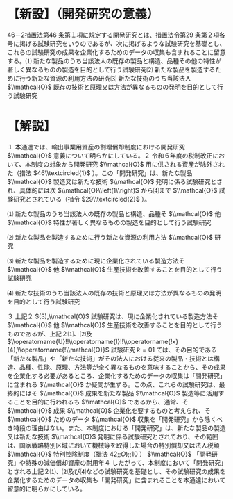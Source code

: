 # 【新設】（開発研究の意義）

46－2措置法第46 条第１項に規定する開発研究とは、措置法令第29 条第２項各号に掲げる試験研究をいうのであるが、次に掲げるような試験研究を基礎とし、これらの試験研究の成果を企業化するためのデータの収集も含まれることに留意する。⑴ 新たな製品のうち当該法人の既存の製品と構造、品種その他の特性が著しく異なるものの製造を目的として行う試験研究⑵ 新たな製品を製造するために行う新たな資源の利用方法の研究⑶ 新たな技術のうち当該法人 $\\mathcal{O}$ 既存の技術と原理又は方法が異なるものの発明を目的として行う試験研究

# 【解説】

１ 本通達では、輸出事業用資産の割増償却制度における開発研究 $\\mathcal{O}$ 意義について明らかにしている。２ 令和６年度の税制改正において、本制度の対象から開発研究 $\\mathcal{O}$ 用に供される資産が除外された（措法 $46\\textcircled{1}$ ）。この「開発研究」は、新たな製品 $\\mathcal{O}$ 製造又は新たな技術 $\\mathcal{O}$ 発明に係る試験研究とされ、具体的には次 $\\mathcal{O}\\left(1\\right)$ から⑷まで $\\mathcal{O}$ 試験研究とされている（措令 $29\\textcircled{2}$ ）。

⑴ 新たな製品のうち当該法人の既存の製品と構造、品種そ $\\mathcal{O}$ 他 $\\mathcal{O}$ 特性が著しく異なるものの製造を目的として行う試験研究

⑵ 新たな製品を製造するために行う新たな資源の利用方法 $\\mathcal{O}$ 研究

⑶ 新たな製品を製造するために現に企業化されている製造方法そ $\\mathcal{O}$ 他 $\\mathcal{O}$ 生産技術を改善することを目的として行う試験研究

⑷ 新たな技術のうち当該法人の既存の技術と原理又は方法が異なるものの発明を目的として行う試験研究

３ 上記２ $(3),\\mathcal{O}$ 試験研究は、現に企業化されている製造方法そ $\\mathcal{O}$ 他 $\\mathcal{O}$ 生産技術を改善することを目的として行うものであるが、上記２⑴、⑵及 $\\operatorname{U}!!\\operatorname{I}!!\\operatorname{!x}(4),\\operatorname{!\\mathcal{O}}$ 試験研究 $k=01$ ては、その目的である「新たな製品」や「新たな技術」がその法人における従来の製品・技術とは構造、品種、性能、原理、方法等が全く異なるものを意味することから、その成果を企業化する必要があるところ、企業化するためのデータの収集は「開発研究」に含まれる $\\mathcal{O}$ か疑問が生ずる。この点、これらの試験研究は、最終的にはそ $\\mathcal{O}$ 成果を新たな製品 $\\mathcal{O}$ 製造等に活用することを目的に行われるも $\\mathcal{O}$ であるから、通常、そ $\\mathcal{O}$ 成果 $\\mathcal{O}$ 企業化を要するものと考えられ、そ $\\mathcal{O}$ ためのデータ $\\mathcal{O}$ 収集を「開発研究」から除くべき特段の理由はない。また、本制度における「開発研究」は、新たな製品の製造又は新たな技術 $\\mathcal{O}$ 発明に係る試験研究とされており、その範囲は、国家戦略特別区域において機械等を取得した場合の特別償却又は法人税額 $\\mathcal{O}$ 特別控除制度（措法 $42;;O);;10$ ） $\\mathcal{O}$ 「開発研究」や特殊の減価償却資産の耐用年４ したがって、本制度において「開発研究」とされる上記２⑴、⑵及び⑷などの試験研究を基礎とし、その試験研究の成果を企業化するためのデータの収集も「開発研究」に含まれることを本通達において留意的に明らかにしている。